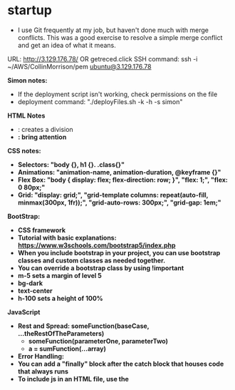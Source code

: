 # startup
* I use Git frequently at my job, but haven't done much with merge conflicts. This was a good exercise to resolve a simple merge conflict and get an idea of what it means.

URL:  http://3.129.176.78/ OR getreced.click
SSH command: ssh -i ~/AWS/CollinMorrison/pem ubuntu@3.129.176.78

**Simon notes:**

* If the deployment script isn't working, check permissions on the file
* deployment command: "./deployFiles.sh -k <yourpemkey> -h <yourdomain> -s simon"

**HTML Notes**
* <div>: creates a division
* <b>: bring attention

**CSS notes:**
* Selectors: "body {}, h1 {}. .class{}"
* Animations: "animation-name, animation-duration, @keyframe <animation-name> {}"
* Flex Box: "body { display: flex; flex-direction: row; }", "flex: 1;", "flex: 0 80px;"
* Grid: "display: grid;", "grid-template columns: repeat(auto-fill, minmax(300px, 1fr));", "grid-auto-rows: 300px;", "grid-gap: 1em;"

**BootStrap:**
* CSS framework
* Tutorial with basic explanations: https://www.w3schools.com/bootstrap5/index.php
* When you include bootstrap in your project, you can use bootstrap classes and custom classes as needed together.
* You can override a bootstrap class by using !important
* m-5 sets a margin of level 5
* bg-dark
* text-center
* h-100 sets a height of 100%

**JavaScript**
* Rest and Spread: someFunction(baseCase, ...theRestOfTheParameters)
  * someFunction(parameterOne, parameterTwo)
  * a = sumFunction(...array)
* Error Handling:
 * You can add a "finally" block after the catch block that houses code that always runs
* To include js in an HTML file, use the <script> tag
* To select an element by it's class, use `document.querySelector('')`
* You can use a for-loop syntax like `for (const [i, reservation] of reservations.entries()) {}` to use a hybrid iteration loop where you still have access to the index.
* Add classes to elements created by javascript with `element.classList.add('')`
 
 **Express**
 * Express simplifies and streamlines http route handling
 * To include express: `const express = require('express');
 * Declare app: `const app = express();`
 * Declare router: `const apiRouter = express.Router();`
 * http methods: `apiRouter.get(), apiRouter.post, etc.`
 * To listen on a port: `app.listen(port, () -> {
  console.log(`Listening on port ${port}`);
 });`
 * Each api call using app.get(), app.put(), etc. takes two parameters - the URL path and the function to execute after completing the request
 * app.get('.store/provo', (req, res, next) => { res.send({ name: 'provo' }) });

**MongoDB**
* use `npm install mongodb`
* to use environment variables: `const userName = process.env.MONGOUSER; const password = proccess.env.MONGOPASSWORD; const hostname = process.env.MONGOHOSTNAME;`
* mongo url: `mongodb+srv://${userName}:${password}@${hostname}`
 
 **Login Notes**
 * To authenticate a user, get the username that they input with something like `const userName = localStorage.getItem('username')`
 * Check if the username exists, then get the boolean of whether or not the user was authenticated with something like `if (userName) {
    const nameEl = document.querySelector('#userName');
    nameEl.value = userName;
    const user = await getUser(nameEl.value);
    authenticated = user?.authenticated;
  }`
 * fetch takes up to two parameters - 
 ** The endpoint being called ie. `'/api/auth/create'`
 ** The information to pass in the request ie. `method: post,
 body: JSON.stringify({ email: userName, password: password }),
 headers: {
 'Content-type': 'application/json; charset=UTF-8',
 },
 });`
 * To use fetch, use `const reponse = await fetch(...)`
 * To get the body of the response in json, use `const body = await response.json();`
 
 **Websockets**
 * like an https request-response model, but requests and responses can be sent at any time. Like a chat.
 * To set up a websocket, first define the protocol it will be using - `const protocol = window.location.protocol === 'http:' ? 'ws' : 'wss';`
 * Create the websocket: `this.socket = new WebSocket('${protocol}://${window.location.host}/ws');`
 
 **Reactivity**
 * React components have `props`, a `state`, and a `render` function
 * React monitors the props and state for any changes, and when changes take place, react re-runs the render function to make sure the page is current and reflecting the changes
 * You can assign a variable a state to pass into JSX like this: `const [color, updateColor] = React.useState('#737AB0');`
 
